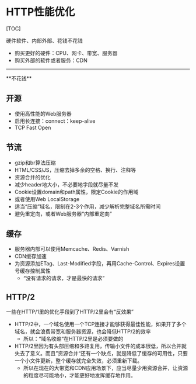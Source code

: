 # HTTP性能优化

[TOC]

硬件软件、内部外部、花钱不花钱

- 购买更好的硬件：CPU、网卡、带宽、服务器
- 购买外部的软件或者服务：CDN

<hr />
**不花钱**

## 开源

- 使用高性能的Web服务器
- 启用长连接：connect：keep-alive
- TCP Fast Open

## 节流

- gzip和br算法压缩
- HTML/CSS/JS，压缩去掉多余的空格、换行、注释等
- 资源合并的优化
- 减少header地大小，不必要地字段就尽量不发
- Cookie设置domain和path属性，限定Cookie的作用域
- 或者使用Web LocalStorage
- 适当“压缩”域名，限制在2-3个作用，减少解析完整域名所需时间
- 避免重定向，或者Web服务器“内部重定向”

## 缓存

- 服务器内部可以使用Memcache、Redis、Varnish
- CDN缓存加速
- 为资源添加ETag、Last-Modified字段，再用Cache-Control、Expires设置号缓存控制属性
  - “没有请求的请求，才是最快的请求”

## HTTP/2

一些在HTTP/1里的优化手段到了HTTP/2里会有“反效果”

- HTTP/2中，一个域名使用一个TCP连接才能够获得最佳性能，如果开了多个域名，就会浪费带宽和服务器资源，也会降低HTTP/2的效率
  - 所以：“域名收缩“在HTTP/2里是必须要做的
- HTTP/2里因为有头部压缩和多路复用，传输小文件的成本很低，所以合并就失去了意义。而且”资源合并“还有一个缺点，就是降低了缓存的可用性，只要一个小文件更新，整个缓存就完全失效，必须重新下载。
  - 所以在现在的大带宽和CDN应用场景下，应当尽量少用资源合并，让资源的粒度尽可能地小，才能更好地发挥缓存地作用。

